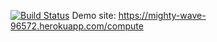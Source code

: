 [![Build Status](https://travis-ci.org/senaselis/myDemoApp.svg?branch=master)](https://travis-ci.org/senaselis/myDemoApp)
Demo site: https://mighty-wave-96572.herokuapp.com/compute
